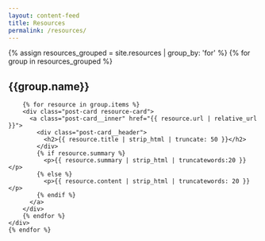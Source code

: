 ```yaml
---
layout: content-feed
title: Resources
permalink: /resources/
---
```


<section class="blog blog--resource">
  <div class="container">
    {% assign resources_grouped = site.resources | group_by: 'for' %}
    {% for group in resources_grouped %}
      <h2 class="resource-header">{{group.name}}</h2>
      <div class="post-list resource-list">

        {% for resource in group.items %}
        <div class="post-card resource-card">
          <a class="post-card__inner" href="{{ resource.url | relative_url }}">
            <div class="post-card__header">
              <h2>{{ resource.title | strip_html | truncate: 50 }}</h2>
            </div>
            {% if resource.summary %}
              <p>{{ resource.summary | strip_html | truncatewords:20 }}</p>
            {% else %}
              <p>{{ resource.content | strip_html | truncatewords: 20 }}</p>
            {% endif %}
          </a>
        </div>
        {% endfor %}
    </div>
    {% endfor %}
  </div>
</section>
